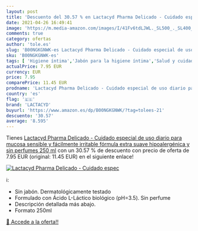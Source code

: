 ```yaml
---
layout: post
title: 'Descuento del 30.57 % en Lactacyd Pharma Delicado - Cuidado espec'
date: 2021-04-26 16:49:41
image: 'https://m.media-amazon.com/images/I/41Fv6tdLJWL._SL500_._SL400_.jpg'
comments: true
category: ofertas
author: 'tole.es'
slug: 'B00NGKGNWK-es Lactacyd Pharma Delicado - Cuidado especial de uso diario...'
sku: 'B00NGKGNWK-es'
tags: [ 'Higiene íntima','Jabón para la higiene íntima','Salud y cuidado personal','lactacyd', ]
actualPrice: 7.95 EUR
currency: EUR
price: 7.95
comparePrice: 11.45 EUR
prodname: 'Lactacyd Pharma Delicado - Cuidado especial de uso diario para mucosa sensible y fácilmente irritable  fórmula extra suave  hipoalergénica y sin perfumes  250 ml'
country: 'es'
flag: '🇪🇸'
brand: 'LACTACYD'
buyurl: 'https://www.amazon.es/dp/B00NGKGNWK/?tag=tolees-21'
descuento: '30.57'
average: '8.595'
---
```


Tienes [Lactacyd Pharma Delicado - Cuidado especial de uso diario para mucosa sensible y fácilmente irritable  fórmula extra suave  hipoalergénica y sin perfumes  250 ml](https://www.amazon.es/dp/B00NGKGNWK/?tag=tolees-21) con un 30.57 % de descuento con precio de oferta de 7.95 EUR (original: 11.45 EUR) en el siguiente enlace!

[![Lactacyd Pharma Delicado - Cuidado espec](https://m.media-amazon.com/images/I/41Fv6tdLJWL._SL500_._SL400_.jpg)](https://www.amazon.es/dp/B00NGKGNWK/?tag=tolees-21)

ℹ️:

- Sin jabón. Dermatológicamente testado
- Formulado con Ácido L-Láctico biológico (pH=3.5). Sin perfume
- Descripción detallada más abajo.
- Formato 250ml

[🛒 Accede a la oferta!!](https://www.amazon.es/dp/B00NGKGNWK/?tag=tolees-21)
